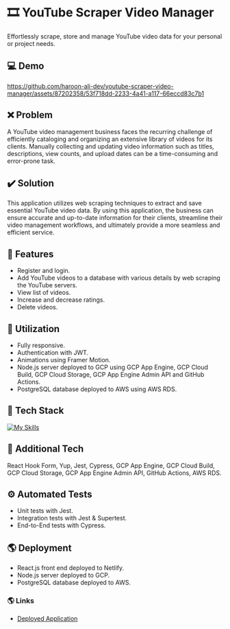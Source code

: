 # :film_strip: YouTube Scraper Video Manager
Effortlessly scrape, store and manage YouTube video data for your personal or project needs.

## :computer: Demo
https://github.com/haroon-ali-dev/youtube-scraper-video-manager/assets/87202358/53f718dd-2233-4a41-a117-66eccd83c7b1

## :x: Problem
A YouTube video management business faces the recurring challenge of efficiently cataloging and organizing an extensive library of videos for its clients. Manually collecting and updating video information such as titles, descriptions, view counts, and upload dates can be a time-consuming and error-prone task.

## :heavy_check_mark: Solution
This application utilizes web scraping techniques to extract and save essential YouTube video data. By using this application, the business can ensure accurate and up-to-date information for their clients, streamline their video management workflows, and ultimately provide a more seamless and efficient service.

## :page_facing_up: Features
- Register and login.
- Add YouTube videos to a database with various details by web scraping the YouTube servers.
- View list of videos.
- Increase and decrease ratings.
- Delete videos.

## :bookmark_tabs: Utilization
- Fully responsive.
- Authentication with JWT.
- Animations using Framer Motion.
- Node.js server deployed to GCP using GCP App Engine, GCP Cloud Build, GCP Cloud Storage, GCP App Engine Admin API and GitHub Actions.
- PostgreSQL database deployed to AWS using AWS RDS.

## :hammer: Tech Stack
[![My Skills](https://skillicons.dev/icons?i=html,css,js,react,nodejs,postgres,jest,gcp,aws)](https://skillicons.dev)

## :wrench: Additional Tech
React Hook Form, Yup, Jest, Cypress, GCP App Engine, GCP Cloud Build, GCP Cloud Storage, GCP App Engine Admin API, GitHub Actions, AWS RDS.

## :gear: Automated Tests
- Unit tests with Jest.
- Integration tests with Jest & Supertest.
- End-to-End tests with Cypress.

## :earth_americas: Deployment
- React.js front end deployed to Netlify.
- Node.js server deployed to GCP.
- PostgreSQL database deployed to AWS.

### :earth_americas: Links
- [Deployed Application](https://youtube-scraper-video-manager.netlify.app)
